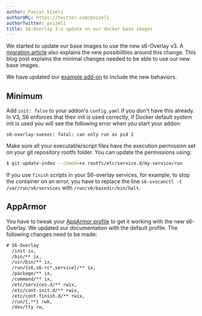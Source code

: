 ```yaml
---
author: Pascal Vizeli
authorURL: https://twitter.com/pvizeli
authorTwitter: pvizeli
title: S6-Overlay 3.x update on our docker base images
---
```


We started to update our base images to use the new s6-Overlay v3. A [migration article](https://github.com/just-containers/s6-overlay/blob/master/MOVING-TO-V3.md) also explains the new possibilities around this change. This blog post explains the minimal changes needed to be able to use our new base images.

We have updated our [example add-on](https://github.com/home-assistant/addons-example) to include the new behaviors.

## Minimum

Add `init: false` to your addon's `config.yaml` if you don't have this already. In V3, S6 enforces that their init is used correctly, if Docker default system init is used you will see the following error when you start your addon:

```
s6-overlay-suexec: fatal: can only run as pid 1
```

Make sure all your executable/script files have the execution permission set on your git repository rootfs folder. You can update the permissions using:

```sh
$ git update-index --chmod=+x rootfs/etc/service.d/my-service/run
```

If you use `finish` scripts in your S6-overlay services, for example, to stop the container on an error, you have to replace the line `s6-svscanctl -t /var/run/s6/services` with `/run/s6/basedir/bin/halt`.

## AppArmor

You have to tweak your [AppArmor profile](/docs/add-ons/presentation#apparmor) to get it working with the new s6-Overlay. We updated our documentation with the default profile. The following changes need to be made:

```txt
# S6-Overlay
  /init ix,
  /bin/** ix,
  /usr/bin/** ix,
  /run/{s6,s6-rc*,service}/** ix,
  /package/** ix,
  /command/** ix,
  /etc/services.d/** rwix,
  /etc/cont-init.d/** rwix,
  /etc/cont-finish.d/** rwix,
  /run/{,**} rwk,
  /dev/tty rw,
```

